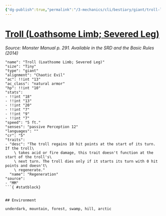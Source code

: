 ```yaml
---
{"dg-publish":true,"permalink":"/3-mechanics/cli/bestiary/giant/troll-loathsome-limb-severed-leg/","tags":["ttrpg-cli/compendium/src/5e/mm","ttrpg-cli/monster/cr/5","ttrpg-cli/monster/environment/arctic","ttrpg-cli/monster/environment/forest","ttrpg-cli/monster/environment/hill","ttrpg-cli/monster/environment/mountain","ttrpg-cli/monster/environment/swamp","ttrpg-cli/monster/environment/underdark","ttrpg-cli/monster/size/tiny","ttrpg-cli/monster/type/giant"]}
---
```


# [Troll (Loathsome Limb; Severed Leg)](3-Mechanics\CLI\bestiary\giant/troll-loathsome-limb-severed-leg.md)
*Source: Monster Manual p. 291. Available in the <span title='Systems Reference Document (5.1)'>SRD</span> and the Basic Rules (2014)*  

```statblock
"name": "Troll (Loathsome Limb; Severed Leg)"
"size": "Tiny"
"type": "giant"
"alignment": "Chaotic Evil"
"ac": !!int "13"
"ac_class": "natural armor"
"hp": !!int "10"
"stats":
- !!int "18"
- !!int "13"
- !!int "20"
- !!int "7"
- !!int "9"
- !!int "7"
"speed": "5 ft."
"senses": "passive Perception 12"
"languages": ""
"cr": "5"
"traits":
- "desc": "The troll regains 10 hit points at the start of its turn. If the troll\
    \ takes acid or fire damage, this trait doesn't function at the start of the troll's\
    \ next turn. The troll dies only if it starts its turn with 0 hit points and doesn't\
    \ regenerate."
  "name": "Regeneration"
"source":
- "MM"
```{ #statblock}


## Environment

underdark, mountain, forest, swamp, hill, arctic